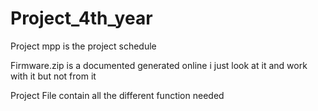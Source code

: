 # Project_4th_year

Project mpp is the project schedule


Firmware.zip is a documented generated online i just look at it and work with it but not from it


Project File contain all the different function needed

